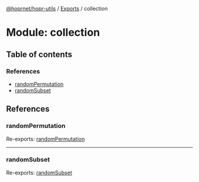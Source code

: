 [@hoprnet/hopr-utils](../README.md) / [Exports](../modules.md) / collection

# Module: collection

## Table of contents

### References

- [randomPermutation](collection.md#randompermutation)
- [randomSubset](collection.md#randomsubset)

## References

### randomPermutation

Re-exports: [randomPermutation](collection_randompermutation.md#randompermutation)

___

### randomSubset

Re-exports: [randomSubset](collection_randomsubset.md#randomsubset)
